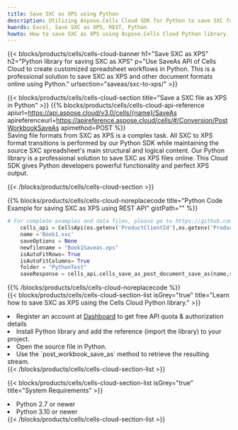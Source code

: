 ```yaml
---
title: Save SXC as XPS using Python 
description: Utilizing Aspose.Cells Cloud SDK for Python to save SXC format file as XPS format file. 
kwords: Excel, Save SXC as XPS, REST, Python
howto: How to save SXC as XPS using Aspose.Cells Cloud Python library.
---
```



{{< blocks/products/cells/cells-cloud-banner h1="Save SXC as XPS" h2="Python library for saving SXC as XPS" p="Use SaveAs API of Cells Cloud to create customized spreadsheet workflows in Python. This is a professional solution to save SXC as XPS and other document formats online using Python." urlsection="saveas/sxc-to-xps/" >}}

{{< blocks/products/cells/cells-cloud-section  title="Save a SXC file as XPS in Python" >}}
{{% blocks/products/cells/cells-cloud-api-reference  apiurl=https://api.aspose.cloud/v3.0/cells/{name}/SaveAs  apireferenceurl=https://apireference.aspose.cloud/cells/#/Conversion/PostWorkbookSaveAs  apimethod=POST %}}
<br/>
Saving file formats from SXC as XPS is a complex task. All SXC to XPS format transitions is performed by our Python SDK while maintaining the source SXC spreadsheet's main structural and logical content. Our Python library is a professional solution to save SXC as XPS files online. This Cloud SDK gives Python developers powerful functionality and perfect XPS output.

{{< /blocks/products/cells/cells-cloud-section >}}

{{% blocks/products/cells/cells-cloud-noreplacecode title="Python Code Example for saving SXC as XPS using REST API" gistPath="" %}}
  
```python
# For complete examples and data files, please go to https://github.com/aspose-cells-cloud/aspose-cells-cloud-python/
    cells_api = CellsApi(os.getenv('ProductClientId'),os.getenv('ProductClientSecret'))
    name ='Book1.sxc'    
    saveOptions = None
    newfilename = "Book1Saveas.xps"
    isAutoFitRows= True
    isAutoFitColumns= True
    folder = "PythonTest"
    saveResponse = cells_api.cells_save_as_post_document_save_as(name,save_options=saveOptions, newfilename=(folder +'/' + newfilename),folder=folder)
```
  
{{% /blocks/products/cells/cells-cloud-noreplacecode  %}}
<br/>
{{< blocks/products/cells/cells-cloud-section-list isGrey="true"  title="Learn how to save SXC as XPS using the Cells Cloud Python library." >}}
<li>Register an account at <a href="https://dashboard.aspose.cloud/">Dashboard</a> to get free API quota & authorization details</li>
<li>Install Python library and add the reference (import the library) to your project.</li>
<li>Open the source file in Python.</li>
<li>Use the `post_workbook_save_as` method to retrieve the resulting stream.</li>
{{< /blocks/products/cells/cells-cloud-section-list >}}

{{< blocks/products/cells/cells-cloud-section-list isGrey="true"  title="System Requirements" >}}
<li>Python 2.7 or newer</li>
<li>Python 3.10 or newer</li>
{{< /blocks/products/cells/cells-cloud-section-list >}}
